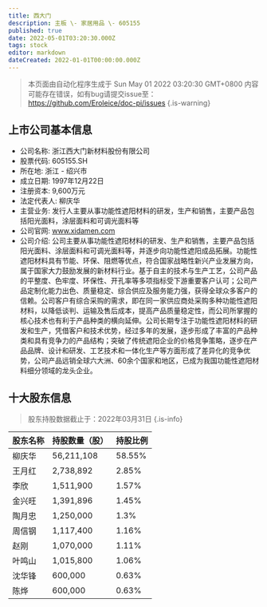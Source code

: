 ```yaml
---
title: 西大门
description: 主板 \- 家居用品 \- 605155
published: true
date: 2022-05-01T03:20:30.000Z
tags: stock
editor: markdown
dateCreated: 2022-01-01T00:00:00.000Z
---
```


> 本页面由自动化程序生成于 Sun May 01 2022 03:20:30 GMT+0800
> 内容可能存在错误，如有bug请提交issue至：https://github.com/Eroleice/doc-pi/issues
{.is-warning}

## 上市公司基本信息
- 公司名称: 浙江西大门新材料股份有限公司
- 股票代码: 605155.SH
- 所在地: 浙江 - 绍兴市
- 成立日期: 1997年12月22日
- 注册资本: 9,600万元
- 法定代表人: 柳庆华
- 主营业务: 发行人主要从事功能性遮阳材料的研发，生产和销售，主要产品包括阳光面料，涂层面料和可调光面料等
- 公司官网: www.xidamen.com
- 公司介绍: 公司主要从事功能性遮阳材料的研发、生产和销售，主要产品包括阳光面料、涂层面料和可调光面料等，并逐步向功能性遮阳成品拓展。功能性遮阳材料具有节能、环保、阻燃等优点，符合国家战略性新兴产业发展方向，属于国家大力鼓励发展的新材料行业。基于自主的技术与生产工艺，公司产品的平整度、色牢度、环保性、开孔率等多项指标受下游重要客户认可；公司产品定制化能力出色、质量稳定、综合供应及服务能力强，获得全球众多客户的信赖。公司客户有综合采购的需求，即在同一家供应商处采购多种功能性遮阳材料，以降低谈判、运输及售后成本，提高产品质量稳定性，而公司所掌握的核心技术也有利于产品种类的横向延伸。公司长期专注于功能性遮阳材料的研发和生产，凭借客户和技术优势，经过多年的发展，逐步形成了丰富的产品种类和具有竞争力的产品结构；突破了传统遮阳企业的价格竞争策略，逐步在产品品牌、设计和研发、工艺技术和一体化生产等方面形成了差异化的竞争优势，公司产品远销全球六大洲、60余个国家和地区，已成为我国功能性遮阳材料细分领域的龙头企业。


## 十大股东信息
> 股东持股数据截止于：2022年03月31日
{.is-info}

| 股东名称 | 持股数量（股） | 持股比例 |
| --- | --- | --- |
| 柳庆华 | 56,211,108 | 58.55% |
| 王月红 | 2,738,892 | 2.85% |
| 李欣 | 1,511,900 | 1.57% |
| 金兴旺 | 1,391,896 | 1.45% |
| 陶月忠 | 1,250,000 | 1.3% |
| 周信钢 | 1,117,400 | 1.16% |
| 赵刚 | 1,070,000 | 1.11% |
| 叶鸣山 | 1,015,800 | 1.06% |
| 沈华锋 | 600,000 | 0.63% |
| 陈烨 | 600,000 | 0.63% |




